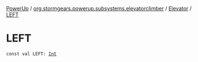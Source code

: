 [PowerUp](../../index.md) / [org.stormgears.powerup.subsystems.elevatorclimber](../index.md) / [Elevator](index.md) / [LEFT](./-l-e-f-t.md)

# LEFT

`const val LEFT: `[`Int`](https://kotlinlang.org/api/latest/jvm/stdlib/kotlin/-int/index.html)